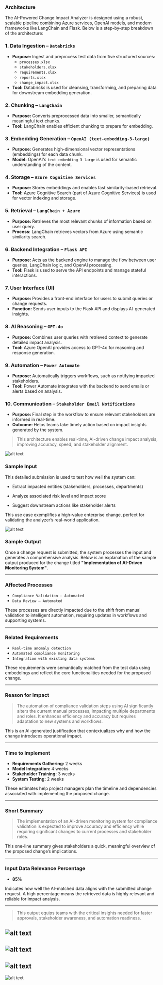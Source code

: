 
### Architecture
The AI-Powered Change Impact Analyzer is designed using a robust, scalable pipeline combining Azure services, OpenAI models, and modern frameworks like LangChain and Flask. Below is a step-by-step breakdown of the architecture:

### 1. Data Ingestion – `Databricks`
- **Purpose:** Ingest and preprocess test data from five structured sources:
  - `processes.xlsx`
  - `stakeholders.xlsx`
  - `requirements.xlsx`
  - `reports.xlsx`
  - `change_impact.xlsx`
- **Tool:** Databricks is used for cleansing, transforming, and preparing data for downstream embedding generation.

### 2. Chunking – `LangChain`
- **Purpose:** Converts preprocessed data into smaller, semantically meaningful text chunks.
- **Tool:** LangChain enables efficient chunking to prepare for embedding.


### 3. Embedding Generation – `OpenAI (text-embedding-3-large)`
- **Purpose:** Generates high-dimensional vector representations (embeddings) for each data chunk.
- **Model:** OpenAI's `text-embedding-3-large` is used for semantic understanding of the content.


### 4. Storage – `Azure Cognitive Services`
- **Purpose:** Stores embeddings and enables fast similarity-based retrieval.
- **Tool:** Azure Cognitive Search (part of Azure Cognitive Services) is used for vector indexing and storage.


###  5. Retrieval – `LangChain + Azure`
- **Purpose:** Retrieves the most relevant chunks of information based on user query.
- **Process:** LangChain retrieves vectors from Azure using semantic similarity search.


###  6. Backend Integration – `Flask API`
- **Purpose:** Acts as the backend engine to manage the flow between user queries, LangChain logic, and OpenAI processing.
- **Tool:** Flask is used to serve the API endpoints and manage stateful interactions.


### 7. User Interface (UI)
- **Purpose:** Provides a front-end interface for users to submit queries or change requests.
- **Function:** Sends user inputs to the Flask API and displays AI-generated insights.


### 8. AI Reasoning – `GPT-4o`
- **Purpose:** Combines user queries with retrieved context to generate detailed impact analysis.
- **Tool:** Azure OpenAI provides access to GPT-4o for reasoning and response generation.


### 9. Automation – `Power Automate`
- **Purpose:** Automatically triggers workflows, such as notifying impacted stakeholders.
- **Tool:** Power Automate integrates with the backend to send emails or alerts based on analysis.


### 10. Communication – `Stakeholder Email Notifications`
- **Purpose:** Final step in the workflow to ensure relevant stakeholders are informed in real-time.
- **Outcome:** Helps teams take timely action based on impact insights generated by the system.


> This architecture enables real-time, AI-driven change impact analysis, improving accuracy, speed, and stakeholder alignment.

![alt text](<Pictures/arct dig.jpg>)

### Sample Input
This detailed submission is used to test how well the system can:

- Extract impacted entities (stakeholders, processes, departments)

- Analyze associated risk level and impact score

- Suggest downstream actions like stakeholder alerts

This use case exemplifies a high-value enterprise change, perfect for validating the analyzer’s real-world application.

![alt text](Pictures/sample_input.jpg)

### Sample Output

Once a change request is submitted, the system processes the input and generates a comprehensive analysis. Below is an explanation of the sample output produced for the change titled **"Implementation of AI-Driven Monitoring System"**.

---

### Affected Processes
- `Compliance Validation – Automated`
- `Data Review – Automated`

These processes are directly impacted due to the shift from manual validation to intelligent automation, requiring updates in workflows and supporting systems.

---

### Related Requirements
- `Real-time anomaly detection`
- `Automated compliance monitoring`
- `Integration with existing data systems`

These requirements were semantically matched from the test data using embeddings and reflect the core functionalities needed for the proposed change.

---

### Reason for Impact
> The automation of compliance validation steps using AI significantly alters the current manual processes, impacting multiple departments and roles. It enhances efficiency and accuracy but requires adaptation to new systems and workflows.

This is an AI-generated justification that contextualizes why and how the change introduces operational impact.

---

### Time to Implement
- **Requirements Gathering:** 2 weeks  
- **Model Integration:** 4 weeks  
- **Stakeholder Training:** 3 weeks  
- **System Testing:** 2 weeks  

These estimates help project managers plan the timeline and dependencies associated with implementing the proposed change.

---

### Short Summary
> The implementation of an AI-driven monitoring system for compliance validation is expected to improve accuracy and efficiency while requiring significant changes to current processes and stakeholder roles.

This one-line summary gives stakeholders a quick, meaningful overview of the proposed change’s implications.

---

### Input Data Relevance Percentage
- **85%**

Indicates how well the AI-matched data aligns with the submitted change request. A high percentage means the retrieved data is highly relevant and reliable for impact analysis.

---

> This output equips teams with the critical insights needed for faster approvals, stakeholder awareness, and automation readiness.

![alt text](Pictures/Output1.jpg) 
---
![alt text](Pictures/Output2.jpg)
---
![alt text](Pictures/Output3.jpg) 
---
![alt text](Pictures/Output4.jpg)